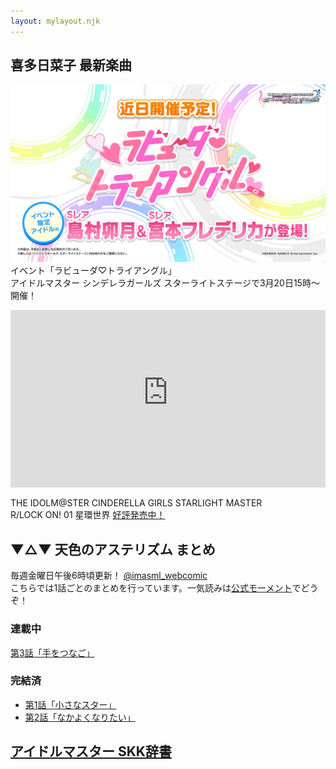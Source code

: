```yaml
---
layout: mylayout.njk
---
```


## 喜多日菜子 最新楽曲

![](/img/FN-EMuRagAINM3L.jpg)  
イベント「ラビューダ♡トライアングル」  
アイドルマスター シンデレラガールズ スターライトステージで3月20日15時〜開催！

<div style="width: 100%; aspect-ratio: 16/9;">
    <!-- YouTube iframeのwidthとheightを100%に -->
    <iframe width="100%" height="100%" src="https://www.youtube-nocookie.com/embed/sF2-s658jik" title="YouTube video player" frameborder="0" allow="accelerometer; autoplay; clipboard-write; encrypted-media; gyroscope; picture-in-picture" allowfullscreen></iframe>
</div>

THE IDOLM@STER CINDERELLA GIRLS STARLIGHT MASTER  
R/LOCK ON! 01 星環世界 [好評発売中！](https://lnk.to/RLOCKON-01-CD)

## ▼△▼ 天色のアステリズム まとめ

毎週金曜日午後6時頃更新！ [@imasml_webcomic](https://twitter.com/imasml_webcomic)  
こちらでは1話ごとのまとめを行っています。一気読みは[公式モーメント](https://twitter.com/i/events/1499683713688375297)でどうぞ！
### 連載中

[第3話「手をつなご」](https://twitter.com/i/events/1504780149031849990)

### 完結済

* [第1話「小さなスター」](https://twitter.com/i/events/1497237940854226944)
* [第2話「なかよくなりたい」](https://twitter.com/i/events/1497238891728089092)

## [アイドルマスター SKK辞書](/dict)
